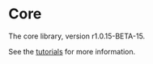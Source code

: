 # Core

The core library, version r1.0.15-BETA-15.

See the [tutorials](tutorials/index.md) for more information.
